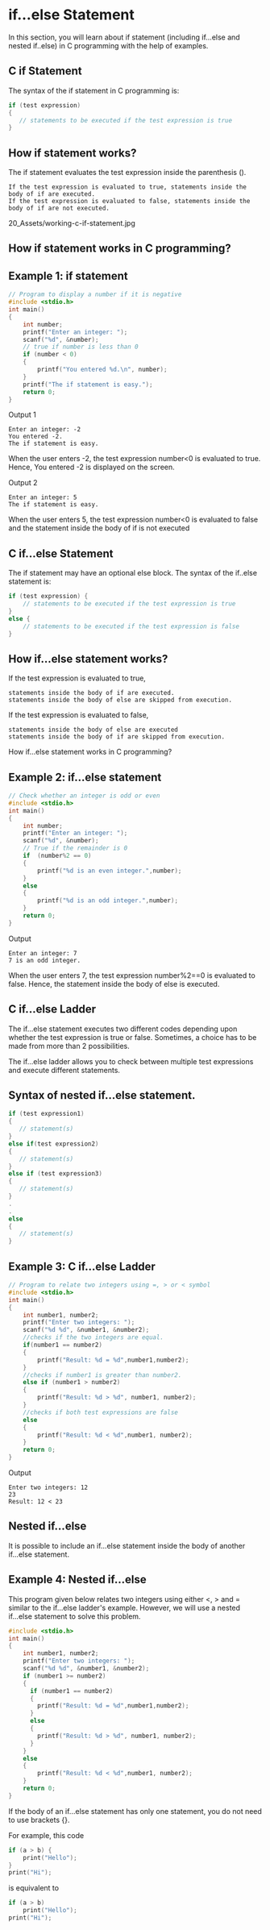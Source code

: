# if...else Statement
In this section, you will learn about if statement (including if...else and nested if..else) in C programming with the help of examples.

## C if Statement
The syntax of the if statement in C programming is:
```c
if (test expression) 
{
   // statements to be executed if the test expression is true
}
```
##  How if statement works?
The if statement evaluates the test expression inside the parenthesis ().
```
If the test expression is evaluated to true, statements inside the body of if are executed.
If the test expression is evaluated to false, statements inside the body of if are not executed.
```
20_Assets/working-c-if-statement.jpg

## How if statement works in C programming?

## Example 1: if statement
```c
// Program to display a number if it is negative
#include <stdio.h>
int main()
{
    int number;
    printf("Enter an integer: ");
    scanf("%d", &number);
    // true if number is less than 0
    if (number < 0)
    {
        printf("You entered %d.\n", number);
    }
    printf("The if statement is easy.");
    return 0;
}
```
Output 1
```
Enter an integer: -2
You entered -2.
The if statement is easy.
```
When the user enters -2, the test expression number<0 is evaluated to true. Hence, You entered -2 is displayed on the screen.

Output 2
```
Enter an integer: 5
The if statement is easy.
```
When the user enters 5, the test expression number<0 is evaluated to false and the statement inside the body of if is not executed

## C if...else Statement
The if statement may have an optional else block. The syntax of the if..else statement is:
```c
if (test expression) {
    // statements to be executed if the test expression is true
}
else {
    // statements to be executed if the test expression is false
}
```
## How if...else statement works?
If the test expression is evaluated to true,
```
statements inside the body of if are executed.
statements inside the body of else are skipped from execution.
```
If the test expression is evaluated to false,
```
statements inside the body of else are executed
statements inside the body of if are skipped from execution.
```
How if...else statement works in C programming?

## Example 2: if...else statement
```c
// Check whether an integer is odd or even
#include <stdio.h>
int main()
{
    int number;
    printf("Enter an integer: ");
    scanf("%d", &number);
    // True if the remainder is 0
    if  (number%2 == 0) 
    {
        printf("%d is an even integer.",number);
    }
    else
    {
        printf("%d is an odd integer.",number);
    }
    return 0;
}
```
Output
```
Enter an integer: 7
7 is an odd integer.
```
When the user enters 7, the test expression number%2==0 is evaluated to false. Hence, the statement inside the body of else is executed.

## C if...else Ladder
The if...else statement executes two different codes depending upon whether the test expression is true or false. Sometimes, a choice has to be made from more than 2 possibilities.

The if...else ladder allows you to check between multiple test expressions and execute different statements.

## Syntax of nested if...else statement.
```c
if (test expression1) 
{
   // statement(s)
}
else if(test expression2) 
{
   // statement(s)
}
else if (test expression3) 
{
   // statement(s)
}
.
.
else 
{
   // statement(s)
}
```
## Example 3: C if...else Ladder
```c
// Program to relate two integers using =, > or < symbol
#include <stdio.h>
int main()
{
    int number1, number2;
    printf("Enter two integers: ");
    scanf("%d %d", &number1, &number2);
    //checks if the two integers are equal.
    if(number1 == number2)
    {
        printf("Result: %d = %d",number1,number2);
    }
    //checks if number1 is greater than number2.
    else if (number1 > number2)
    {
        printf("Result: %d > %d", number1, number2);
    }
    //checks if both test expressions are false
    else
    {
        printf("Result: %d < %d",number1, number2);
    }
    return 0;
}
```
Output
```
Enter two integers: 12
23
Result: 12 < 23
```
## Nested if...else
It is possible to include an if...else statement inside the body of another if...else statement.

## Example 4: Nested if...else
This program given below relates two integers using either <, > and = similar to the if...else ladder's example. However, we will use a nested if...else statement to solve this problem.
```c
#include <stdio.h>
int main()
{
    int number1, number2;
    printf("Enter two integers: ");
    scanf("%d %d", &number1, &number2);
    if (number1 >= number2)
    {
      if (number1 == number2) 
      {
        printf("Result: %d = %d",number1,number2);
      }
      else 
      {
        printf("Result: %d > %d", number1, number2);
      }
    }
    else
    {
        printf("Result: %d < %d",number1, number2);
    }
    return 0;
}
```
If the body of an if...else statement has only one statement, you do not need to use brackets {}.

For example, this code
```c
if (a > b) {
    print("Hello");
}
print("Hi");
```
is equivalent to
```c
if (a > b)
    print("Hello");
print("Hi");
```
